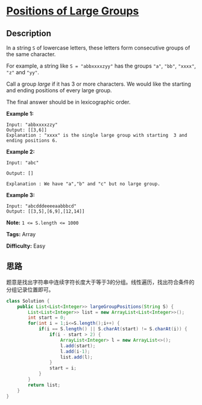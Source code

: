 # [Positions of Large Groups][title]

## Description

In a string `S` of lowercase letters, these letters form consecutive groups of
the same character.

For example, a string like `S = "abbxxxxzyy"` has the groups `"a"`, `"bb"`,
`"xxxx"`, `"z"` and `"yy"`.

Call a group _large_ if it has 3 or more characters.   We would like the
starting and ending positions of every large group.

The final answer should be in lexicographic order.

**Example 1:**

```
Input: "abbxxxxzzy"
Output: [[3,6]]
Explanation : "xxxx" is the single large group with starting  3 and ending positions 6.

```

**Example 2:**

```
Input: "abc"

Output: []

Explanation : We have "a","b" and "c" but no large group.

```

**Example 3:**

```
Input: "abcdddeeeeaabbbcd"
Output: [[3,5],[6,9],[12,14]]
```

**Note:** `1 <= S.length <= 1000`

**Tags:** Array

**Difficulty:** Easy

## 思路

题意是找出字符串中连续字符长度大于等于3的分组。线性遍历，找出符合条件的分组记录位置即可。

``` java
class Solution {
    public List<List<Integer>> largeGroupPositions(String S) {
        List<List<Integer>> list = new ArrayList<List<Integer>>();
        int start = 0;
        for(int i = 1;i<=S.length();i++) {
            if(i == S.length() || S.charAt(start) != S.charAt(i)) {
                if(i - start > 2) {
                    ArrayList<Integer> l = new ArrayList<>();
                    l.add(start);
                    l.add(i-1);
                    list.add(l);
                }
                start = i;
            }
        }
        return list;
    }
}
```

[title]: https://leetcode.com/problems/positions-of-large-groups
